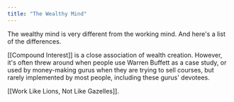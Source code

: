 ```yaml
---
title: "The Wealthy Mind"
---
```


The wealthy mind is very different from the working mind. And here's a list of the differences.

[[Compound Interest]] is a close association of wealth creation. However, it's often threw around when people use Warren Buffett as a case study, or used by money-making gurus when they are trying to sell courses, but rarely implemented by most people, including these gurus' devotees.

[[Work Like Lions, Not Like Gazelles]].
